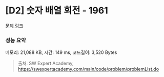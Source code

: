 # [D2] 숫자 배열 회전 - 1961 

[문제 링크](https://swexpertacademy.com/main/code/problem/problemDetail.do?contestProbId=AV5Pq-OKAVYDFAUq) 

### 성능 요약

메모리: 21,088 KB, 시간: 149 ms, 코드길이: 3,520 Bytes



> 출처: SW Expert Academy, https://swexpertacademy.com/main/code/problem/problemList.do